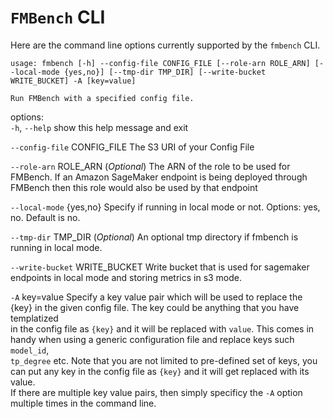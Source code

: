 # `FMBench` CLI

Here are the command line options currently supported by the `fmbench` CLI.

```{.bashrc}
usage: fmbench [-h] --config-file CONFIG_FILE [--role-arn ROLE_ARN] [--local-mode {yes,no}] [--tmp-dir TMP_DIR] [--write-bucket WRITE_BUCKET] -A [key=value]

Run FMBench with a specified config file.
```

options:  
  `-h`, `--help`            show this help message and exit  

  `--config-file` CONFIG_FILE
                        The S3 URI of your Config File  

  `--role-arn` ROLE_ARN   (_Optional_) The ARN of the role to be used for FMBench. If an Amazon SageMaker endpoint is being deployed through FMBench then this role would also be used by that endpoint  

  `--local-mode` {yes,no}  Specify if running in local mode or not. Options: yes, no. Default is no.  

  `--tmp-dir` TMP_DIR    (_Optional_)  An optional tmp directory if fmbench is running in local mode.  

  `--write-bucket` WRITE_BUCKET  Write bucket that is used for sagemaker endpoints in local mode and storing metrics in s3 mode.  

  `-A` key=value        Specify a key value pair which will be used to replace the {key} in the given config file. The key could be anything that you have templatized  
                        in the config file as `{key}` and it will be replaced with `value`. This comes in handy when using a generic configuration file and replace keys such `model_id`,  
                        `tp_degree` etc. Note that you are not limited to pre-defined set of keys, you can put any key in the config file as `{key}` and it will get replaced with its value.  
                        If there are multiple key value pairs, then simply specificy the `-A` option multiple times in the command line.  

```

